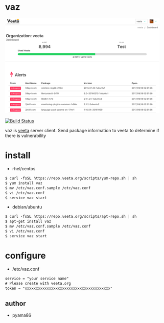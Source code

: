 # vaz
<p align="center">
 <img alt="VEETA" src="https://github.com/pyama86/vaz/blob/master/img/veeta.png?raw=true">
</p>

[![Build Status](https://travis-ci.org/pyama86/vaz.svg?branch=master)](https://travis-ci.org/pyama86/vaz)

vaz is [veeta](https://veeta.org) server client.
Send package information to veeta to determine if there is vulnerability

# install

- rhel/centos

```
$ curl -fsSL https://repo.veeta.org/scripts/yum-repo.sh | sh
$ yum install vaz
$ mv /etc/vaz.conf.sample /etc/vaz.conf
$ vi /etc/vaz.conf
$ service vaz start
```

- debian/ubuntu

```
$ curl -fsSL https://repo.veeta.org/scripts/apt-repo.sh | sh
$ apt-get install vaz
$ mv /etc/vaz.conf.sample /etc/vaz.conf
$ vi /etc/vaz.conf
$ service vaz start
```

# configure
- /etc/vaz.conf

```
service = "your service name"
# Please create with veeta.org
token = "xxxxxxxxxxxxxxxxxxxxxxxxxxxxxxxxxxxxxxx"
```

## author
* pyama86
